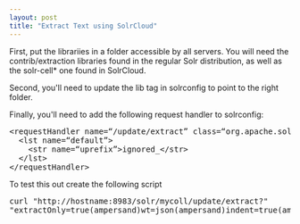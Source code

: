 ```yaml
---
layout: post
title: "Extract Text using SolrCloud"
---
```


First, put the librariies in a folder accessible by all servers.  You will need the contrib/extraction libraries found
in the regular Solr distribution, as well as the solr-cell* one found in SolrCloud.

Second, you'll need to update the lib tag in solrconfig to point to the right folder.

Finally, you'll need to add the following request handler to solrconfig:

<pre class="prettyprint xml">
&lt;requestHandler name=“/update/extract” class=“org.apache.solr.handler.extraction.ExtractingRequestHandler”&gt;
  &lt;lst name=“default”&gt;
    &lt;str name=“uprefix”&gt;ignored_&lt;/str&gt;
  &lt;/lst&gt;
&lt;/requestHandler&gt;
</pre>

To test this out create the following script 
<pre class="prettyprint sh">
curl "http://hostname:8983/solr/mycoll/update/extract?"  
"extractOnly=true(ampersand)wt=json(ampersand)indent=true(ampersand)extractFormat=text"  
</pre>